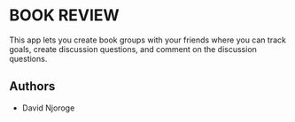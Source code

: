 
# BOOK REVIEW
This app lets you create book groups with your friends where you can track goals, create discussion questions, and comment on the discussion questions.


## Authors

- David Njoroge
